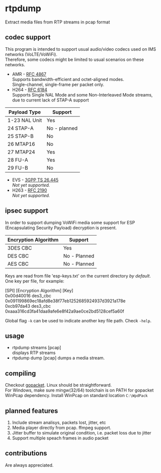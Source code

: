 # rtpdump

Extract media files from RTP streams in pcap format

## codec support

This program is intended to support usual audio/video codecs used on IMS networks (VoLTE/VoWiFi).  
Therefore, some codecs might be limited to usual scenarios on these networks.

+ AMR - [RFC 4867](https://tools.ietf.org/html/rfc4867)  
  Supports bandwidth-efficient and octet-aligned modes.  
  Single-channel, single-frame per packet only.
+ H264 - [RFC 6184](https://tools.ietf.org/html/rfc6184)  
Supports Single NAL Mode and some Non-Interleaved Mode streams, due to current lack of STAP-A support  

| Payload Type  	| Support      	|
|---------------	|--------------	|
| 1-23 NAL Unit 	| Yes          	|
| 24 STAP-A     	| No - planned 	|
| 25 STAP-B     	| No           	|
| 26 MTAP16     	| No           	|
| 27 MTAP24     	| Yes          	|
| 28 FU-A       	| Yes          	|
| 29 FU-B       	| No           	|

+ EVS - [3GPP TS 26.445](http://www.3gpp.org/DynaReport/26445.htm)  
  *Not yet supported.*
+ H263 - [RFC 2190](https://tools.ietf.org/html/rfc2190)  
  *Not yet supported.*

## ipsec support

In order to support dumping VoWiFi media some support for ESP (Encapsulating Security Payload) decryption is present.

| Encryption Algorithm | Support       |
|--------------------- |-------------- |
| 3DES CBC             | Yes           |
| DES CBC              | No - Planned  |
| AES CBC              | No - Planned  |

Keys are read from file 'esp-keys.txt' on the current directory *by default*. One key per file, for example:

[SPI] [Encryption Algorithm] [Key]  
0x00d40016 des3_cbc 0x091199869ec18afd8e38f77eb1252685924937d3921a178e  
0xcb97da43 des3_cbc 0xaaa316cd3fa41daa9afe6e8f42a9ae0ce2bd5128cef5a60f

Global flag `-k` can be used to indicate another key file path. Check `-help`.

## usage

+ rtpdump streams [pcap]  
  displays RTP streams
+ rtpdump dump [pcap]
  dumps a media stream.

## compiling

Checkout [gopacket](https://github.com/google/gopacket).
Linux should be straightforward.  
For Windows, make sure mingw(32/64) toolchain is on PATH for gopacket WinPcap dependency. Install WinPcap on standard location `C:\WpdPack`

## planned features

1. Include stream analisys, packets lost, jitter, etc
2. Media player directly from pcap. ffmpeg support.
3. Jitter buffer to simulate original condition, i.e. packet loss due to jitter
4. Support multiple speach frames in audio packet

## contributions

Are always appreciated.
